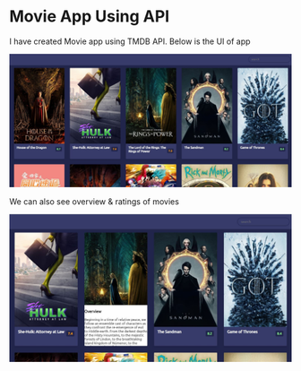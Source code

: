 <h1>Movie App Using API</h1>
<p>I have created Movie app using TMDB API. Below is the UI of app</p>
<img src="images/movie-api-1.JPG">
<p>We can also see overview & ratings of movies</p>
<img src="images/movie-api-2.JPG">